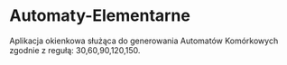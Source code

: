 # Automaty-Elementarne
Aplikacja okienkowa służąca do generowania Automatów Komórkowych zgodnie z regułą: 30,60,90,120,150. 
